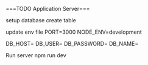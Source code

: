 ===TODO Application Server===

setup database
create table

update env file
PORT=3000
NODE_ENV=development

DB_HOST=
DB_USER=
DB_PASSWORD=
DB_NAME=

Run server
npm run dev